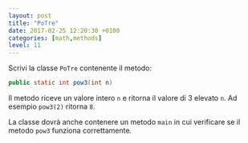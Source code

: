 ```yaml
---
layout: post
title: "PoTre"
date: 2017-02-25 12:20:30 +0100
categories: [math,methods]
level: 11
---
```


Scrivi la classe `PoTre` contenente il metodo:

~~~java 
public static int pow3(int n)
~~~ 

Il metodo riceve un valore intero `n` e ritorna il valore di 3 elevato `n`. Ad esempio `pow3(2)` ritorna `8`.

La classe dovrà anche contenere un metodo `main` in cui verificare se il metodo `pow3` funziona correttamente.

